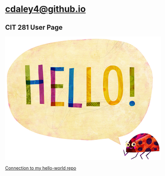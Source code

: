 # cdaley4@github.io
## CIT 281 User Page

![LadybugHello](images/LadybugHello.jpeg)

[Connection to my hello-world repo](https://github.com/cdaley4/hello-world)

